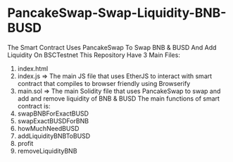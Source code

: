 # PancakeSwap-Swap-Liquidity-BNB-BUSD
The Smart Contract Uses PancakeSwap To Swap BNB &amp; BUSD And Add Liquidity On BSCTestnet
This Repository Have 3 Main Files:
  1. index.html
  2. index.js => The main JS file that uses EtherJS to interact with smart contract that compiles to browser friendly using Browserify
  3. main.sol => The main Solidity file that uses PancakeSwap to swap and add and remove liquidity of BNB & BUSD
The main functions of smart contract is:
  1. swapBNBForExactBUSD
  2. swapExactBUSDForBNB
  3. howMuchNeedBUSD
  4. addLiquidityBNBToBUSD
  5. profit
  6. removeLiquidityBNB

